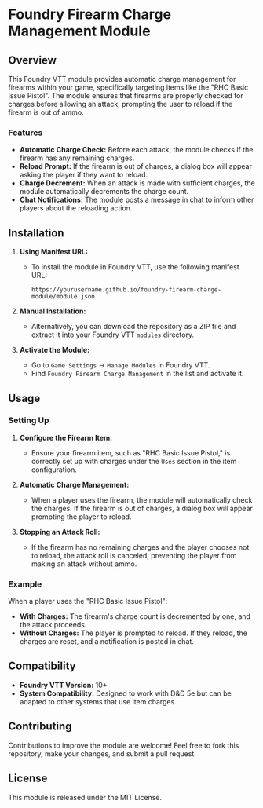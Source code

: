 # Foundry Firearm Charge Management Module

## Overview

This Foundry VTT module provides automatic charge management for firearms within your game, specifically targeting items like the "RHC Basic Issue Pistol". The module ensures that firearms are properly checked for charges before allowing an attack, prompting the user to reload if the firearm is out of ammo.

### Features

- **Automatic Charge Check:** Before each attack, the module checks if the firearm has any remaining charges.
- **Reload Prompt:** If the firearm is out of charges, a dialog box will appear asking the player if they want to reload.
- **Charge Decrement:** When an attack is made with sufficient charges, the module automatically decrements the charge count.
- **Chat Notifications:** The module posts a message in chat to inform other players about the reloading action.

## Installation

1. **Using Manifest URL:**
   - To install the module in Foundry VTT, use the following manifest URL:
     ```
     https://yourusername.github.io/foundry-firearm-charge-module/module.json
     ```

2. **Manual Installation:**
   - Alternatively, you can download the repository as a ZIP file and extract it into your Foundry VTT `modules` directory.

3. **Activate the Module:**
   - Go to `Game Settings` -> `Manage Modules` in Foundry VTT.
   - Find `Foundry Firearm Charge Management` in the list and activate it.

## Usage

### Setting Up

1. **Configure the Firearm Item:**
   - Ensure your firearm item, such as "RHC Basic Issue Pistol," is correctly set up with charges under the `Uses` section in the item configuration.

2. **Automatic Charge Management:**
   - When a player uses the firearm, the module will automatically check the charges. If the firearm is out of charges, a dialog box will appear prompting the player to reload.

3. **Stopping an Attack Roll:**
   - If the firearm has no remaining charges and the player chooses not to reload, the attack roll is canceled, preventing the player from making an attack without ammo.

### Example

When a player uses the "RHC Basic Issue Pistol":
- **With Charges:** The firearm's charge count is decremented by one, and the attack proceeds.
- **Without Charges:** The player is prompted to reload. If they reload, the charges are reset, and a notification is posted in chat.

## Compatibility

- **Foundry VTT Version:** 10+
- **System Compatibility:** Designed to work with D&D 5e but can be adapted to other systems that use item charges.

## Contributing

Contributions to improve the module are welcome! Feel free to fork this repository, make your changes, and submit a pull request.

## License

This module is released under the MIT License.